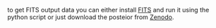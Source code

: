 to get FITS output data you can either install [FITS](https://github.com/Stern-Lab/FITS) and run it using the python script or just download the posteior from [Zenodo](https://zenodo.org/record/7486851/files/FITS_post.tar.gz?download=1). 
